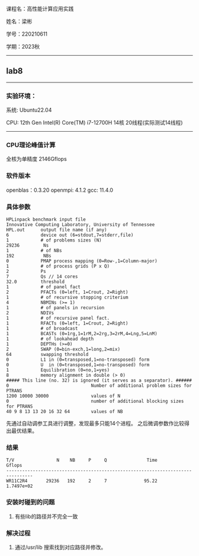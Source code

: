 课程名：高性能计算应用实践

姓名：梁彬

学号：220210611

学期：2023秋

----

## lab8

----

### 实验环境：

系统: Ubuntu22.04

CPU: 12th Gen Intel(R) Core(TM) i7-12700H 14核 20线程(实际测试14线程)

----

### CPU理论峰值计算

全核为单精度 2146Gflops

### 软件版本

openblas：0.3.20
openmpi: 4.1.2
gcc: 11.4.0

### 具体参数

```
HPLinpack benchmark input file
Innovative Computing Laboratory, University of Tennessee
HPL.out      output file name (if any) 
6            device out (6=stdout,7=stderr,file)
1            # of problems sizes (N)
29236         Ns
1            # of NBs
192           NBs
0            PMAP process mapping (0=Row-,1=Column-major)
1            # of process grids (P x Q)
2            Ps 
7            Qs // 14 cores
32.0         threshold
1            # of panel fact
2            PFACTs (0=left, 1=Crout, 2=Right)
1            # of recursive stopping criterium
4            NBMINs (>= 1)
1            # of panels in recursion
2            NDIVs
1            # of recursive panel fact.
1            RFACTs (0=left, 1=Crout, 2=Right)
1            # of broadcast
1            BCASTs (0=1rg,1=1rM,2=2rg,3=2rM,4=Lng,5=LnM)
1            # of lookahead depth
1            DEPTHs (>=0)
2            SWAP (0=bin-exch,1=long,2=mix)
64           swapping threshold
0            L1 in (0=transposed,1=no-transposed) form
0            U  in (0=transposed,1=no-transposed) form
1            Equilibration (0=no,1=yes)
8            memory alignment in double (> 0)
##### This line (no. 32) is ignored (it serves as a separator). ######
0                               Number of additional problem sizes for PTRANS
1200 10000 30000                values of N
0                               number of additional blocking sizes for PTRANS
40 9 8 13 13 20 16 32 64        values of NB
```
先通过自动调参工具进行调整，发现最多只能14个进程。
之后微调参数作比较得出最优结果。

### 结果

```
T/V                N    NB     P     Q               Time                 Gflops
--------------------------------------------------------------------------------
WR11C2R4       29236   192     2     7              95.22             1.7497e+02
```

### 安装时碰到的问题

1. 有些lib的路径并不完全一致

### 解决过程

1. 通过/usr/lib 搜索找到对应路径并修改。
